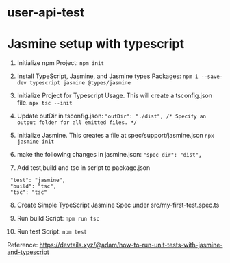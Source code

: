 # user-api-test


# Jasmine setup with typescript
1. Initialize npm Project: 
    ```npm init```
2. Install TypeScript, Jasmine, and Jasmine types Packages: 
    ```npm i --save-dev typescript jasmine @types/jasmine```
3. Initialize Project for Typescript Usage. This will create a tsconfig.json file. 
    ```npx tsc --init```
4. Update outDir in tsconfig.json: 
    ```"outDir": "./dist", /* Specify an output folder for all emitted files. */```

5. Initialize Jasmine. This creates a file at spec/support/jasmine.json
    ```npx jasmine init```
6. make the following changes in jasmine.json:
    ```"spec_dir": "dist",```
7.  Add test,build and tsc in script to package.json 
   ```
    "test": "jasmine",
    "build": "tsc",
    "tsc": "tsc"
   ```
8. Create Simple TypeScript Jasmine Spec under src/my-first-test.spec.ts

9. Run build Script: 
      ```npm run tsc```
10. Run test Script: 
     ```npm test```

Reference: https://devtails.xyz/@adam/how-to-run-unit-tests-with-jasmine-and-typescript
